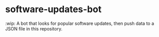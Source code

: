 # software-updates-bot
:wip: A bot that looks for popular software updates, then push data to a JSON file in this repository.
